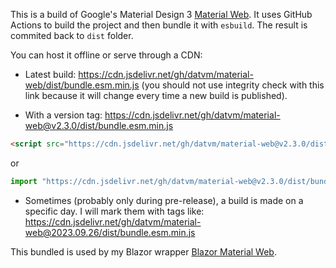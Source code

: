 This is a build of Google's Material Design 3 [Material Web](https://github.com/material-components/material-web). It uses GitHub Actions to build the project and then bundle it with `esbuild`. The result is commited back to `dist` folder.

You can host it offline or serve through a CDN:

- Latest build: https://cdn.jsdelivr.net/gh/datvm/material-web/dist/bundle.esm.min.js (you should not use integrity check with this link because it will change every time a new build is published).

- With a version tag: https://cdn.jsdelivr.net/gh/datvm/material-web@v2.3.0/dist/bundle.esm.min.js

```html
<script src="https://cdn.jsdelivr.net/gh/datvm/material-web@v2.3.0/dist/bundle.esm.min.js" integrity="sha512-TLpGTSV/cUxTevgUEUwUH4LVXidWUMN3uwMFtvTG+qGxY3MPrMDj+Q+BonJLmVaOPk0f0UxGKAEKNp7vm1iNVw==" crossorigin="anonymous"></script>
```

or

```ts
import "https://cdn.jsdelivr.net/gh/datvm/material-web@v2.3.0/dist/bundle.esm.min.js";
```

- Sometimes (probably only during pre-release), a build is made on a specific day. I will mark them with tags like: https://cdn.jsdelivr.net/gh/datvm/material-web@2023.09.26/dist/bundle.esm.min.js

This bundled is used by my Blazor wrapper [Blazor Material Web](https://github.com/datvm/BlazorMaterialWeb/).